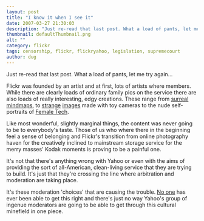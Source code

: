 ```yaml
---
layout: post
title: "I know it when I see it"
date: 2007-03-27 21:30:03
description: "Just re-read that last post. What a load of pants, let me try again&#8230; Flickr was founded by an artist and at first, lots of artists where members. While there are clearly loads of ordinary family pics on the service&#8230;"
thumbnail: defaultThumbnail.png
alt: ""
category: flickr
tags: censorship, flickr, flickryahoo, legislation, supremecourt
author: dug
---
```


<p>Just re-read that last post. What a load of pants, let me try again...</p>

<p>Flickr was founded by an artist and at first, lots of artists where members. While there are clearly loads of ordinary family pics on the service there are also loads of really interesting, edgy creations. These range from <a href="http://www.flickr.com/photos/vaxzine/157464890/in/set-72157594178041853/">surreal mindmaps</a>, to <a href="http://www.flickr.com/photos/lauraburlton/24823736/">strange</a> <a href="http://www.flickr.com/photos/gotreadgo/31511898/">images</a> made with toy cameras to the nude self-portraits of <a href="http://www.flickr.com/photos/femalethatlovestech/144311093/">Female Tech</a>.</p>

<p>Like most wonderful, slightly marginal things, the content was never going to be to everybody's taste. Those of us who where there in the beginning feel a sense of belonging and Flickr's transition from online photography haven for the creatively inclined to mainstream storage service for the merry masses' Kodak moments is proving to be a painful one.</p>

<p>It's not that there's anything wrong with Yahoo or even with the aims of providing the sort of all-American, clean-living service that they are trying to build. It's just that they're crossing the line where arbitration and moderation are taking place. </p>

<p>It's these moderation 'choices' that are causing the trouble. <a href="http://library.findlaw.com/2003/May/15/132747.html">No one</a> has ever been able to get this right and there's just no way Yahoo's group of ingenue moderators are going to be able to get through this cultural minefield in one piece.</p>
